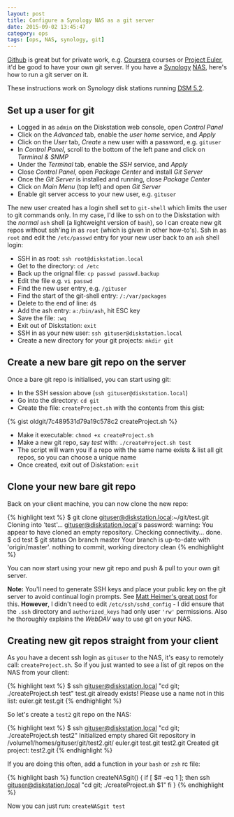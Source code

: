 ```yaml
---
layout: post
title: Configure a Synology NAS as a git server
date: 2015-09-02 13:45:47
category: ops
tags: [ops, NAS, synology, git]
---
```

[Github](https://github.com) is great but for private work, e.g. [Coursera](https://www.coursera.org/)
courses or [Project Euler](https://projecteuler.net/), it'd be good to have your own git server. If you have a
[Synology](https://www.synology.com) [NAS](https://en.wikipedia.org/wiki/Network-attached_storage),
here's how to run a git server on it.

These instructions work on Synology disk stations running [DSM 5.2](https://www.synology.com/en-us/dsm/5.2).

## Set up a user for git

* Logged in as `admin` on the Diskstation web console, open *Control Panel*
* Click on the *Advanced* tab, enable the *user home* service, and *Apply*
* Click on the *User* tab, *Create* a new user with a password, e.g. `gituser`
* In *Control Panel*, scroll to the bottom of the left pane and click on *Terminal & SNMP*
* Under the *Terminal* tab, enable the *SSH* service, and *Apply*
* Close *Control Panel*, open *Package Center* and install *Git Server*
* Once the *Git Server* is installed and running, close *Package Center*
* Click on *Main Menu* (top left) and open *Git Server*
* Enable git server access to your new user, e.g. `gituser`

The new user created has a login shell set to `git-shell` which limits the user to git commands only.
In my case, I'd like to ssh on to the Diskstation with the *normal* `ash` shell (a lightweight version of `bash`),
so I can create new git repos without ssh'ing in as `root` (which is given in other how-to's).
Ssh in as `root` and edit the `/etc/passwd` entry for your new user back to an `ash` shell login:

* SSH in as root: `ssh root@diskstation.local`
* Get to the directory: `cd /etc`
* Back up the orignal file: `cp passwd passwd.backup`
* Edit the file e.g. `vi passwd`
* Find the new user entry, e.g. `/gituser`
* Find the start of the git-shell entry: `/:/var/packages`
* Delete to the end of line: `d$`
* Add the ash entry: `a:/bin/ash`, hit ESC key
* Save the file: `:wq`
* Exit out of Diskstation: `exit`
* SSH in as your new user: `ssh gituser@diskstation.local`
* Create a new directory for your git projects: `mkdir git`

## Create a new bare git repo on the server

Once a bare git repo is initialised, you can start using git:

* In the SSH session above (`ssh gituser@diskstation.local`)
* Go into the directory: `cd git`
* Create the file: `createProject.sh` with the contents from this gist:

{% gist oldgit/7c489531d79a19c578c2 createProject.sh %}

* Make it executable: `chmod +x createProject.sh`
* Make a new git repo, say *test* with: `./createProject.sh test`
* The script will warn you if a repo with the same name exists & list all git repos, so you can choose a unique name
* Once created, exit out of Diskstation: `exit`

## Clone your new bare git repo

Back on your client machine, you can now clone the new repo:

{% highlight text %}
$ git clone gituser@diskstation.local:~/git/test.git
Cloning into 'test'...
gituser@diskstation.local's password:
warning: You appear to have cloned an empty repository.
Checking connectivity... done.
$ cd test
$ git status
On branch master
Your branch is up-to-date with 'origin/master'.
nothing to commit, working directory clean
{% endhighlight %}

You can now start using your new git repo and push & pull to your own git server.

**Note:** You'll need to generate SSH keys and place your public key on the git server
to avoid continual login prompts.
See [Matt Heimer's great post](http://blog.osdev.org/git/2014/02/13/using-git-on-a-synology-nas.html) for this.
**However**, I didn't need to edit `/etc/ssh/sshd_config` - I did ensure that
the `.ssh` directory and `authorized_keys` had only user `'rw'` permissions.
Also he thoroughly explains the *WebDAV* way to use git on your NAS.

## Creating new git repos straight from your client

As you have a decent ssh login as `gituser` to the NAS, it's easy to remotely call: `createProject.sh`.
So if you just wanted to see a list of git repos on the NAS from your client:

{% highlight text %}
$ ssh gituser@diskstation.local "cd git; ./createProject.sh test"
test.git already exists!
Please use a name not in this list:
euler.git
test.git
{% endhighlight %}

So let's create a `test2` git repo on the NAS:

{% highlight text %}
$ ssh gituser@diskstation.local "cd git; ./createProject.sh test2"
Initialized empty shared Git repository in /volume1/homes/gituser/git/test2.git/
euler.git
test.git
test2.git
Created git project: test2.git
{% endhighlight %}

If you are doing this often, add a function in your `bash` or `zsh` rc file:

{% highlight bash %}
function createNASgit() {
  if [ $# -eq 1 ]; then
    ssh gituser@diskstation.local "cd git; ./createProject.sh $1"
  fi
}
{% endhighlight %}

Now you can just run: `createNASgit test`
